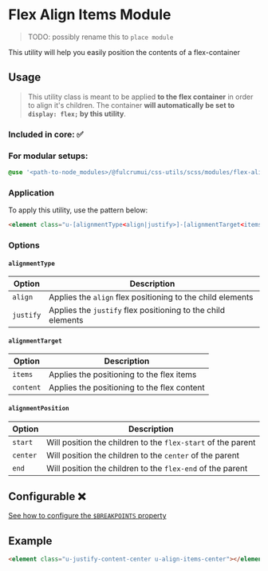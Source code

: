# Flex Align Items Module

> TODO: possibly rename this to `place module`

This utility will help you easily position the contents of a flex-container

## Usage

> This utility class is meant to be applied **to the flex container** in order to align it's children. The container **will automatically be set to `display: flex;` by this utility**.

### Included in core: ✅

### For modular setups:

```scss
@use '<path-to-node_modules>/@fulcrumui/css-utils/scss/modules/flex-align-items';
```

### Application

To apply this utility, use the pattern below:

```html
<element class="u-[alignmentType<align|justify>]-[alignmentTarget<items|content>]-[alignmentPosition<start|center|end>]"></element>
```

### Options

#### `alignmentType`

| Option | Description |
| --- | --- |
| `align` | Applies the `align` flex positioning to the child elements |
| `justify` | Applies the `justify` flex positioning to the child elements |

#### `alignmentTarget`

| Option | Description |
| --- | --- |
| `items` | Applies the positioning to the flex items |
| `content` | Applies the positioning to the flex content |

#### `alignmentPosition`

| Option | Description |
| --- | --- |
| `start` | Will position the children to the `flex-start` of the parent |
| `center` | Will position the children to the `center` of the parent |
| `end` | Will position the children to the `flex-end` of the parent |

## Configurable ❌

[See how to configure the `$BREAKPOINTS` property](breakpoints-configuration.md)

## Example

```html
<element class="u-justify-content-center u-align-items-center"></element>
```
